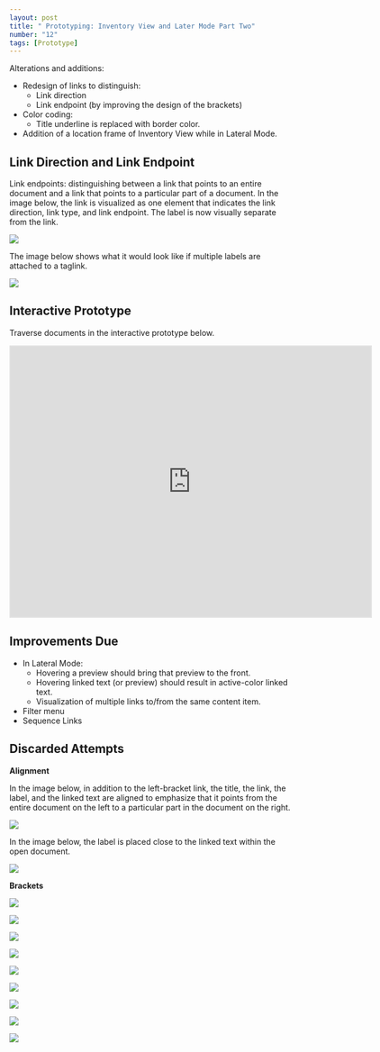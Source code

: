 ```yaml
---
layout: post
title: " Prototyping: Inventory View and Later Mode Part Two"
number: "12"
tags: [Prototype]
---
```


Alterations and additions:
- Redesign of links to distinguish:
	- Link direction
	- Link endpoint (by improving the design of the brackets)
- Color coding:
	- Title underline is replaced with border color.
- Addition of a location frame of Inventory View while in Lateral Mode.

## Link Direction and Link Endpoint

Link endpoints: distinguishing between a link that points to an entire document and a link that points to a particular part of a document. In the image below, the link is visualized as one element that indicates the link direction, link type, and link endpoint. The label is now visually separate from the link.

![](assets/link_endpoint_one_tag.png)

The image below shows what it would look like if multiple labels are attached to a taglink.

![](assets/link_endpoint_three_tags.png)

## Interactive Prototype

Traverse documents in the interactive prototype below.

<iframe style="border: 2px solid rgba(0, 0, 0, 0.1)" width="640" height="480" src="https://framer.com/embed/Round-05--oM7xWmEceylTGDzxjPPZ/F_MbbVHe7?highlights=0" allowfullscreen></iframe>

## Improvements Due

- In Lateral Mode:
  - Hovering a preview should bring that preview to the front.
  - Hovering linked text (or preview) should result in active-color linked text.
  - Visualization of multiple links to/from the same content item.
- Filter menu
- Sequence Links

## Discarded Attempts

**Alignment**

In the image below, in addition to the left-bracket link, the title, the link, the label, and the linked text are aligned to emphasize that it points from the entire document on the left to a particular part in the document on the right.

![](assets/link_endpoint.gif)

In the image below, the label is placed close to the linked text within the open document.

![](assets/link_vis_1.png)

**Brackets**

![](assets/link_bracket_1.png)

![](assets/link_bracket_2.png)

![](assets/link_bracket_3.png)

![](assets/link_bracket_4.png)

![](assets/link_bracket_5.png)

![](assets/link_bracket_6.png)

![](assets/link_bracket_7.png)

![](assets/link_bracket_8.png)

![](assets/link_bracket_9.png)
